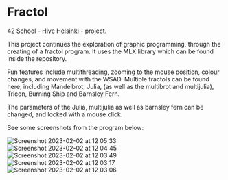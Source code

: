 # Fractol

42 School - Hive Helsinki - project.

This project continues the exploration of graphic programming, through the creating of a fractol program.
It uses the MLX library which can be found inside the repository. 

Fun features include multithreading, zooming to the mouse position, colour changes, and movement with the WSAD.
Multiple fractols can be found here, including Mandelbrot, Julia, (as well as the multibrot and multijulia),
Tricon, Burning Ship and Barnsley Fern.

The parameters of the Julia, multijulia as well as barnsley fern can be changed, and locked with a mouse click.

See some screenshots from the program below: 

![Screenshot 2023-02-02 at 12 05 33](https://user-images.githubusercontent.com/93197340/216297993-c445f509-e6c1-4ba8-abb4-b08fd13a02fe.png)
![Screenshot 2023-02-02 at 12 04 45](https://user-images.githubusercontent.com/93197340/216298047-05bf47a6-b413-4b12-ab84-4445c1901e0d.png)
![Screenshot 2023-02-02 at 12 03 49](https://user-images.githubusercontent.com/93197340/216298050-33f98305-ceb5-422b-b43c-225e6201552f.png)
![Screenshot 2023-02-02 at 12 03 17](https://user-images.githubusercontent.com/93197340/216298055-6037bb0f-55d3-448f-8564-2a2cb4cb1752.png)
![Screenshot 2023-02-02 at 12 03 06](https://user-images.githubusercontent.com/93197340/216298058-26eb60c6-2d74-4916-bf56-379cf0dddfd2.png)
